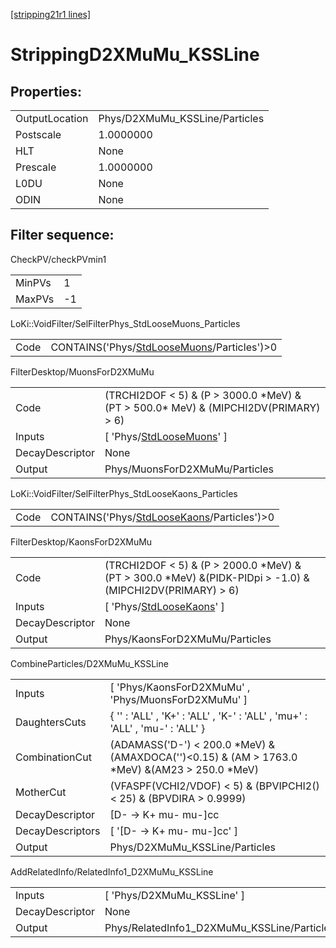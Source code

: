 [[stripping21r1 lines]](./stripping21r1-index)

# StrippingD2XMuMu_KSSLine

## Properties:

|                |                                |
|----------------|--------------------------------|
| OutputLocation | Phys/D2XMuMu_KSSLine/Particles |
| Postscale      | 1.0000000                      |
| HLT            | None                           |
| Prescale       | 1.0000000                      |
| L0DU           | None                           |
| ODIN           | None                           |

## Filter sequence:

CheckPV/checkPVmin1

|        |     |
|--------|-----|
| MinPVs | 1   |
| MaxPVs | -1  |

LoKi::VoidFilter/SelFilterPhys_StdLooseMuons_Particles

|      |                                                                                              |
|------|----------------------------------------------------------------------------------------------|
| Code | CONTAINS('Phys/[StdLooseMuons](./stripping21r1-commonparticles-stdloosemuons)/Particles')\>0 |

FilterDesktop/MuonsForD2XMuMu

|                 |                                                                                          |
|-----------------|------------------------------------------------------------------------------------------|
| Code            | (TRCHI2DOF \< 5) & (P \> 3000.0 \*MeV) & (PT \> 500.0\* MeV) & (MIPCHI2DV(PRIMARY) \> 6) |
| Inputs          | [ 'Phys/[StdLooseMuons](./stripping21r1-commonparticles-stdloosemuons)' ]              |
| DecayDescriptor | None                                                                                     |
| Output          | Phys/MuonsForD2XMuMu/Particles                                                           |

LoKi::VoidFilter/SelFilterPhys_StdLooseKaons_Particles

|      |                                                                                              |
|------|----------------------------------------------------------------------------------------------|
| Code | CONTAINS('Phys/[StdLooseKaons](./stripping21r1-commonparticles-stdloosekaons)/Particles')\>0 |

FilterDesktop/KaonsForD2XMuMu

|                 |                                                                                                                |
|-----------------|----------------------------------------------------------------------------------------------------------------|
| Code            | (TRCHI2DOF \< 5) & (P \> 2000.0 \*MeV) & (PT \> 300.0 \*MeV) &(PIDK-PIDpi \> -1.0) & (MIPCHI2DV(PRIMARY) \> 6) |
| Inputs          | [ 'Phys/[StdLooseKaons](./stripping21r1-commonparticles-stdloosekaons)' ]                                    |
| DecayDescriptor | None                                                                                                           |
| Output          | Phys/KaonsForD2XMuMu/Particles                                                                                 |

CombineParticles/D2XMuMu_KSSLine

|                  |                                                                                                     |
|------------------|-----------------------------------------------------------------------------------------------------|
| Inputs           | [ 'Phys/KaonsForD2XMuMu' , 'Phys/MuonsForD2XMuMu' ]                                               |
| DaughtersCuts    | { '' : 'ALL' , 'K+' : 'ALL' , 'K-' : 'ALL' , 'mu+' : 'ALL' , 'mu-' : 'ALL' }                        |
| CombinationCut   | (ADAMASS('D-') \< 200.0 \*MeV) & (AMAXDOCA('')\<0.15) & (AM \> 1763.0 \*MeV) &(AM23 \> 250.0 \*MeV) |
| MotherCut        | (VFASPF(VCHI2/VDOF) \< 5) & (BPVIPCHI2()\< 25) & (BPVDIRA \> 0.9999)                                |
| DecayDescriptor  | [D- -\> K+ mu- mu-]cc                                                                             |
| DecayDescriptors | [ '[D- -\> K+ mu- mu-]cc' ]                                                                     |
| Output           | Phys/D2XMuMu_KSSLine/Particles                                                                      |

AddRelatedInfo/RelatedInfo1_D2XMuMu_KSSLine

|                 |                                             |
|-----------------|---------------------------------------------|
| Inputs          | [ 'Phys/D2XMuMu_KSSLine' ]                |
| DecayDescriptor | None                                        |
| Output          | Phys/RelatedInfo1_D2XMuMu_KSSLine/Particles |
